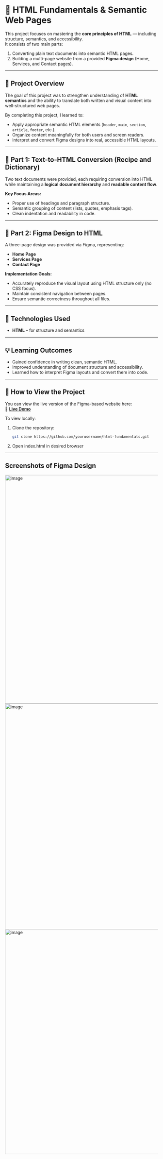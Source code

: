 # 🧱 HTML Fundamentals & Semantic Web Pages

This project focuses on mastering the **core principles of HTML** — including structure, semantics, and accessibility.  
It consists of two main parts:
1. Converting plain text documents into semantic HTML pages.  
2. Building a multi-page website from a provided **Figma design** (Home, Services, and Contact pages).

---

## 🧩 Project Overview

The goal of this project was to strengthen understanding of **HTML semantics** and the ability to translate both written and visual content into well-structured web pages.  

By completing this project, I learned to:
- Apply appropriate semantic HTML elements (`header`, `main`, `section`, `article`, `footer`, etc.).  
- Organize content meaningfully for both users and screen readers.  
- Interpret and convert Figma designs into real, accessible HTML layouts.  

---

## 🧠 Part 1: Text-to-HTML Conversion (Recipe and Dictionary)

Two text documents were provided, each requiring conversion into HTML while maintaining a **logical document hierarchy** and **readable content flow**.

**Key Focus Areas:**
- Proper use of headings and paragraph structure.  
- Semantic grouping of content (lists, quotes, emphasis tags).  
- Clean indentation and readability in code.

---

## 🎨 Part 2: Figma Design to HTML

A three-page design was provided via Figma, representing:
- **Home Page**
- **Services Page**
- **Contact Page**

**Implementation Goals:**
- Accurately reproduce the visual layout using HTML structure only (no CSS focus).  
- Maintain consistent navigation between pages.  
- Ensure semantic correctness throughout all files.

---

## 🧰 Technologies Used

- **HTML** – for structure and semantics  

---

## 💡 Learning Outcomes

- Gained confidence in writing clean, semantic HTML.  
- Improved understanding of document structure and accessibility.  
- Learned how to interpret Figma layouts and convert them into code.  

---

## 🚀 How to View the Project

You can view the live version of the Figma-based website here:  
🔗 **[Live Demo](https://yashmagane.github.io/HTML_Practice/)**  

To view locally:
1. Clone the repository:
   ```bash
   git clone https://github.com/yourusername/html-fundamentals.git

2. Open index.html in desired browser

---

## Screenshots of Figma Design

<img width="825" height="753" alt="image" src="https://github.com/user-attachments/assets/d5b7b6b8-3038-4dbe-a141-fdd2068b47d3" />
<img width="824" height="743" alt="image" src="https://github.com/user-attachments/assets/f8c1debb-2906-4aab-8244-aba8176f7736" />
<img width="820" height="741" alt="image" src="https://github.com/user-attachments/assets/44cbc10b-2955-43a5-b527-a01af13c9d62" />



